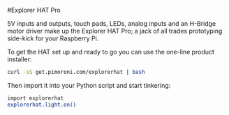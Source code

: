 <!--
---
name: Explorer HAT Pro
class: board
type: adc,io,motor
formfactor: HAT
manufacturer: Pimoroni
description: An all-in-one light, input, motor, touch and output add-on board
url: http://shop.pimoroni.com/products/explorer-hat
github: https://github.com/pimoroni/explorer-hat
buy: http://shop.pimoroni.com/products/explorer-hat
image: 'explorer-hat-pro.png'
pincount: 40
eeprom: yes
pin:
  '3':
    mode: i2c
  '5':
    mode: i2c
  '7':
    name: LED 1
    mode: output
    active: high
  '11':
    name: LED 2
    mode: output
    active: high
  '13':
    name: LED 3
    mode: output
    active: high
  '15':
    name: Input 2
    mode: input
    active: high
  '16':
    name: Input 1
    mode: input
    active: high
  '18':
    name: Input 3
    mode: input
    active: high
  '22':
    name: Input 4
    mode: input
    active: high
  '29':
    name: LED 4
    mode: output
    active: high
  '31':
    name: Output 1
    mode: output
    active: high
  '32':
    name: Output 2
    mode: output
    active: high
  '33':
    name: Output 3
    mode: output
    active: high
  '35':
    name: Motor 1 +
    mode: output
    active: high
  '36':
    name: Output 4
    mode: output
    active: high
  '37':
    name: Motor 2 -
    mode: output
    active: high
  '38':
    name: Motor 1 -
    mode: output
    active: high
  '40':
    name: Motor 2 +
    mode: output
    active: high
i2c:
  '0x28':
    name: Cap Touch
    device: cap1208
  '0x48':
    name: Analog Input
    device: ads1015
install:
  'devices':
    - 'i2c'
  'apt':
    - 'python-smbus'
    - 'python3-smbus'
    - 'python-dev'
    - 'python3-dev'
  'python':
    - 'explorerhat'
  'python3':
    - 'explorerhat'
-->
#Explorer HAT Pro

5V inputs and outputs, touch pads, LEDs, analog inputs and an H-Bridge motor driver make up the Explorer HAT Pro; a jack of all trades prototyping side-kick for your Raspberry Pi.

To get the HAT set up and ready to go you can use the one-line product installer:

```bash
curl -sS get.pimoroni.com/explorerhat | bash
```

Then import it into your Python script and start tinkering:

```bash
import explorerhat
explorerhat.light.on()
```
